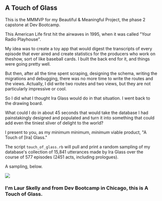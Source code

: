 ## A Touch of Glass

This is the MMMVP for my Beautiful & Meaningful Project, the phase 2 capstone at Dev Bootcamp. 

This American Life first hit the airwaves in 1995, when it was called "Your Radio Playhouse". 

My idea was to create a toy app that would digest the transcripts of every episode that ever aired and create statistics for the producers who work on theshow, sort of like baseball cards. I built the back end for it, and things were going pretty well.  

But then, after all the time spent scraping, designing the schema, writing the migrations and debugging, there was no more time to write the routes and the views. Actually, I did write two routes and two views, but they are not particularly impressive or cool. 

So I did what I thought Ira Glass would do in that situation. I went back to the drawing board. 

What could I do in about 45 seconds that would take the database I had painstakingly designed and populated and turn it into something that could add even the tiniest sliver of delight to the world? 

I present to you, as my minimum minimum, _minimum_ viable product, "A Touch of [Ira] Glass."

The script `touch_of_glass.rb` will pull and print a random sampling of my database's collection of 15,841 utterances made by Ira Glass over the course of 577 episodes (2451 acts, including prologues).

A sampling, below. 

![](readme_assets/mmmvp.png)

### I'm Laur Skelly and from Dev Bootcamp in Chicago, this is A Touch of Glass. 


